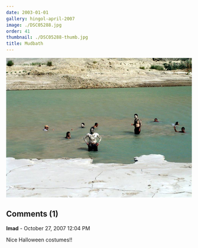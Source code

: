 ```yaml
---
date: 2003-01-01
gallery: hingol-april-2007
image: ./DSC05288.jpg
order: 41
thumbnail: ./DSC05288-thumb.jpg
title: Mudbath
---
```


![Mudbath](./DSC05288.jpg)

<div id="comments">

## Comments (1)

<div id="comment">

**Imad** - October 27, 2007 12:04 PM

Nice Halloween costumes!!

</div>

</div>